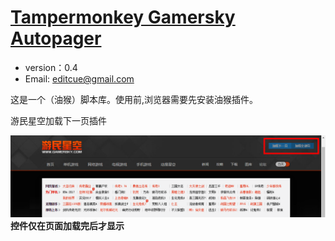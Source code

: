 # [Tampermonkey Gamersky Autopager](https://github.com/editcue/Tampermonkey-Gamersky-Autopager)

* version：0.4
* Email: [editcue@gmail.com](editcue@gmail.com)

这是一个（油猴）脚本库。使用前,浏览器需要先安装油猴插件。

游民星空加载下一页插件

![](doc1.png)
**控件仅在页面加载完后才显示**<br>

